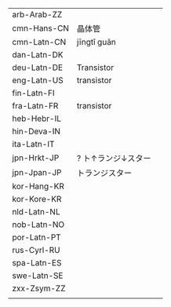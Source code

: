 | | | |
|-|-|-|
| arb-Arab-ZZ |  |  |
| cmn-Hans-CN | 晶体管 |  |
| cmn-Latn-CN | jīngtǐ guǎn |  |
| dan-Latn-DK |  |  |
| deu-Latn-DE | Transistor |  |
| eng-Latn-US | transistor |  |
| fin-Latn-FI |  |  |
| fra-Latn-FR | transistor |  |
| heb-Hebr-IL |  |  |
| hin-Deva-IN |  |  |
| ita-Latn-IT |  |  |
| jpn-Hrkt-JP | ? ト↑ランジ↓スター |  |
| jpn-Jpan-JP | トランジスター |  |
| kor-Hang-KR |  |  |
| kor-Kore-KR |  |  |
| nld-Latn-NL |  |  |
| nob-Latn-NO |  |  |
| por-Latn-PT |  |  |
| rus-Cyrl-RU |  |  |
| spa-Latn-ES |  |  |
| swe-Latn-SE |  |  |
| zxx-Zsym-ZZ |  |  |
|  |  |  |
